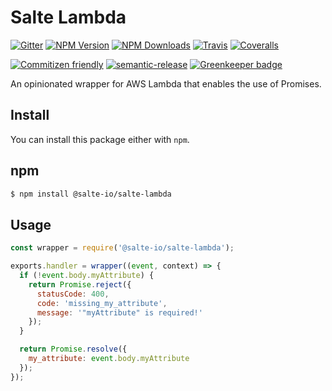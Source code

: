 # Salte Lambda

[![Gitter][gitter-image]][gitter-url]
[![NPM Version][npm-version-image]][npm-url]
[![NPM Downloads][npm-downloads-image]][npm-url]
[![Travis][travis-ci-image]][travis-ci-url]
[![Coveralls][coveralls-image]][coveralls-url]

[![Commitizen friendly][commitizen-image]][commitizen-url]
[![semantic-release][semantic-release-image]][semantic-release-url]
[![Greenkeeper badge][greenkeeper-image]][greenkeeper-url]

An opinionated wrapper for AWS Lambda that enables the use of Promises.

## Install

You can install this package either with `npm`.

## npm

```sh
$ npm install @salte-io/salte-lambda
```

## Usage

```js
const wrapper = require('@salte-io/salte-lambda');

exports.handler = wrapper((event, context) => {
  if (!event.body.myAttribute) {
    return Promise.reject({
      statusCode: 400,
      code: 'missing_my_attribute',
      message: '"myAttribute" is required!'
    });
  }

  return Promise.resolve({
    my_attribute: event.body.myAttribute
  });
});
```

[gitter-image]: https://badges.gitter.im/salte-io/salte-lambda.svg
[gitter-url]: https://gitter.im/salte-io/salte-lambda?utm_source=badge&utm_medium=badge&utm_campaign=pr-badge

[npm-version-image]: https://img.shields.io/npm/v/@salte-io/salte-lambda.svg?style=flat
[npm-downloads-image]: https://img.shields.io/npm/dm/@salte-io/salte-lambda.svg?style=flat
[npm-url]: https://npmjs.org/package/@salte-io/salte-lambda

[travis-ci-image]: https://img.shields.io/travis/salte-io/salte-lambda/master.svg?style=flat
[travis-ci-url]: https://travis-ci.org/salte-io/salte-lambda

[coveralls-image]: https://img.shields.io/coveralls/salte-io/salte-lambda/master.svg
[coveralls-url]: https://coveralls.io/github/salte-io/salte-lambda?branch=master

[commitizen-image]: https://img.shields.io/badge/commitizen-friendly-brightgreen.svg
[commitizen-url]: https://commitizen.github.io/cz-cli/

[semantic-release-url]: https://github.com/semantic-release/semantic-release
[semantic-release-image]: https://img.shields.io/badge/%20%20%F0%9F%93%A6%F0%9F%9A%80-semantic--release-e10079.svg

[greenkeeper-image]: https://badges.greenkeeper.io/salte-io/salte-lambda.svg
[greenkeeper-url]: https://greenkeeper.io
